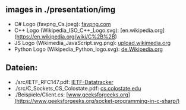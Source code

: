 ## images in ./presentation/img 
- C#  Logo (favpng_Cs.jpeg): [favpng.com](https://favpng.com/png_view/javascript-icon-c-programming-language-logo-microsoft-visual-studio-net-framework-png/3cKHRGpP)
- C++ Logo (Wikipedia\_ISO\_C++\_Logo.svg): [en.wikipedia.org] (https://en.wikipedia.org/wiki/C%2B%2B)
- JS  Logo (Wikimedia_JavaScript.svg.png):  [upload.wikimedia.org](https://upload.wikimedia.org/wikipedia/commons/thumb/9/99/Unofficial_JavaScript_logo_2.svg/480px-Unofficial_JavaScript_logo_2.svg.png)
- Python Logo (Wikipedia_Python_logo.svg):  [de.Wikipedia.org](https://de.wikipedia.org/wiki/Python_(Programmiersprache))

## Dateien: 
- ./src/IETF_RFC147.pdf: [IETF-Datatracker](https://datatracker.ietf.org/doc/rfc147/)
- ./src/C_Sockets_CS_Colostate.pdf: [cs.colostate.edu](https://www.cs.colostate.edu/~gersch/cs457/CS457_tutorial1.pdf)
- ./Beispiele/Client.cs: [www.geeksforgeeks.org](https://www.geeksforgeeks.org/socket-programming-in-c-sharp/)
